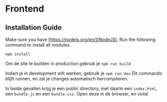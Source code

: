 # Frontend

## Installation Guide

Make sure you have [https://nodejs.org/en/](NodeJS).
Run the following command to install all modules.

`npm install`

Om de site te builden in production gebruik je
`npm run build`

Indien je in development wilt werken, gebruik je
`npm run dev`
Dit commando blijft runnen, en zal je changes automatisch hercompileren.

In beide gevallen krijg je een public directory, met daarin een `index.html`, 
een `bundle.js` en een `bundle.css`. Open deze in de browser, en voila!
